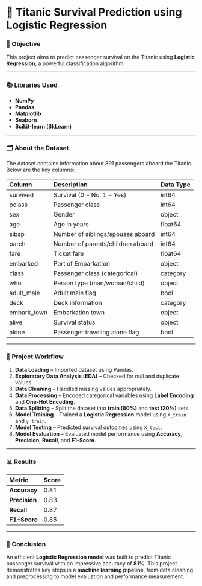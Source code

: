 # 🚢 Titanic Survival Prediction using Logistic Regression

### 🧠 Objective

This project aims to predict passenger survival on the Titanic using **Logistic Regression**, a powerful classification algorithm.

---

### 📚 Libraries Used

* **NumPy**
* **Pandas**
* **Matplotlib**
* **Seaborn**
* **Scikit-learn (SkLearn)**

---

### 🗂️ About the Dataset

The dataset contains information about 891 passengers aboard the Titanic.
Below are the key columns:

| Column      | Description                       | Data Type |
| :---------- | :-------------------------------- | :-------- |
| survived    | Survival (0 = No, 1 = Yes)        | int64     |
| pclass      | Passenger class                   | int64     |
| sex         | Gender                            | object    |
| age         | Age in years                      | float64   |
| sibsp       | Number of siblings/spouses aboard | int64     |
| parch       | Number of parents/children aboard | int64     |
| fare        | Ticket fare                       | float64   |
| embarked    | Port of Embarkation               | object    |
| class       | Passenger class (categorical)     | category  |
| who         | Person type (man/woman/child)     | object    |
| adult_male  | Adult male flag                   | bool      |
| deck        | Deck information                  | category  |
| embark_town | Embarkation town                  | object    |
| alive       | Survival status                   | object    |
| alone       | Passenger traveling alone flag    | bool      |

---

### 🧩 Project Workflow

1. **Data Loading** – Imported dataset using Pandas.
2. **Exploratory Data Analysis (EDA)** – Checked for null and duplicate values.
3. **Data Cleaning** – Handled missing values appropriately.
4. **Data Processing** – Encoded categorical variables using **Label Encoding** and **One-Hot Encoding**.
5. **Data Splitting** – Split the dataset into **train (80%)** and **test (20%)** sets.
6. **Model Training** – Trained a **Logistic Regression** model using `X_train` and `y_train`.
7. **Model Testing** – Predicted survival outcomes using `X_test`.
8. **Model Evaluation** – Evaluated model performance using **Accuracy**, **Precision**, **Recall**, and **F1-Score**.

---

### 📊 Results

| Metric        | Score |
| :------------ | :---- |
| **Accuracy**  | 0.81  |
| **Precision** | 0.83  |
| **Recall**    | 0.87  |
| **F1-Score**  | 0.85  |

---

### 🏁 Conclusion

An efficient **Logistic Regression model** was built to predict Titanic passenger survival with an impressive accuracy of **81%**.
This project demonstrates key steps in a **machine learning pipeline**, from data cleaning and preprocessing to model evaluation and performance measurement.

